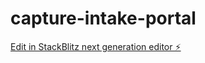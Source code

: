 # capture-intake-portal

[Edit in StackBlitz next generation editor ⚡️](https://stackblitz.com/~/github.com/michaeldimuro/capture-intake-portal)